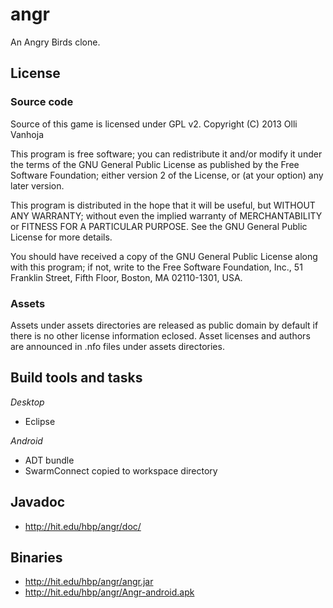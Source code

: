 angr
====

An Angry Birds clone.

License
-------

### Source code

Source of this game is licensed under GPL v2.
Copyright (C) 2013  Olli Vanhoja

This program is free software; you can redistribute it and/or
modify it under the terms of the GNU General Public License
as published by the Free Software Foundation; either version 2
of the License, or (at your option) any later version.

This program is distributed in the hope that it will be useful,
but WITHOUT ANY WARRANTY; without even the implied warranty of
MERCHANTABILITY or FITNESS FOR A PARTICULAR PURPOSE.  See the
GNU General Public License for more details.

You should have received a copy of the GNU General Public License
along with this program; if not, write to the Free Software
Foundation, Inc., 51 Franklin Street, Fifth Floor, Boston, MA  02110-1301, USA.

### Assets

Assets under assets directories are released as public domain
by default if there is no other license information eclosed.
Asset licenses and authors are announced in .nfo files under
assets directories.

Build tools and tasks
---------------------
*Desktop*
- Eclipse

*Android*
- ADT bundle
- SwarmConnect copied to workspace directory

Javadoc
-------
- http://hit.edu/hbp/angr/doc/

Binaries
--------
- http://hit.edu/hbp/angr/angr.jar
- http://hit.edu/hbp/angr/Angr-android.apk
